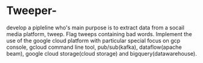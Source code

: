 # Tweeper-

develop a pipleline who's main purpose is to extract data from a socail media platform, tweep.
Flag tweeps containing bad words.
Implement the use of the google cloud platform with particular special focus on gcp console, gcloud command line tool, pub/sub(kafka), dataflow(apache beam), google cloud storage(cloud storage) and bigquery(datawarehouse).
